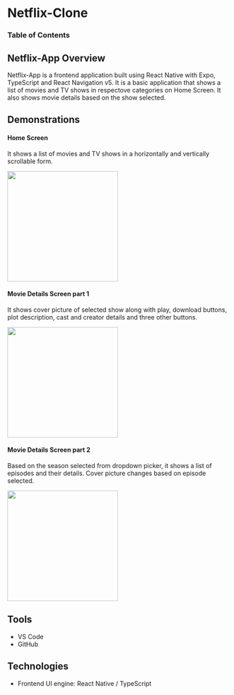 # Netflix-Clone

### Table of Contents



## Netflix-App Overview

Netflix-App is a frontend application built using React Native with Expo, TypeScript and React Navigation v5. It is a basic application that shows a list of movies and TV shows in respectove categories on Home Screen. It also shows movie details based on the show selected.

## Demonstrations

#### Home Screen

It shows a list of movies and TV shows in a horizontally and vertically scrollable form.

<img src="https://user-images.githubusercontent.com/57967961/186027213-d1795d75-a8ce-4b49-a983-c7bf68a71f48.jpeg" width="250">

#### Movie Details Screen part 1

It shows cover picture of selected show along with play, download buttons, plot description, cast and creator details and three other buttons.

<img src="https://user-images.githubusercontent.com/57967961/186028966-5400a9d7-dc46-4899-a167-1457da09eb3c.jpeg" width="250">


#### Movie Details Screen part 2

Based on the season selected from dropdown picker, it shows a list of episodes and their details. Cover picture changes based on episode selected.


<img src="https://user-images.githubusercontent.com/57967961/186030447-55568709-e1c4-437c-b144-b5aee4b8fb57.jpeg" width="250">

## Tools
- VS Code
- GitHub

## Technologies

- Frontend UI engine: React Native / TypeScript 



